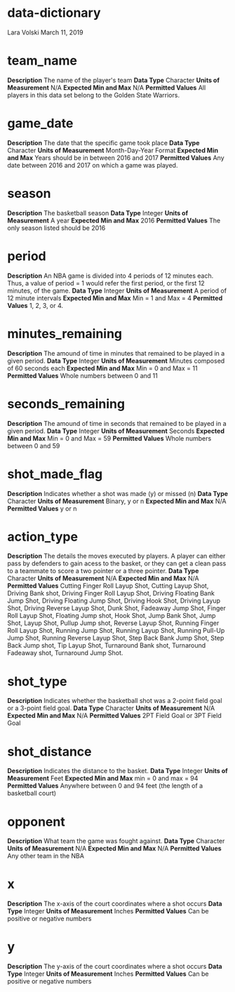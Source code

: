 data-dictionary
================
Lara Volski
March 11, 2019

team\_name
==========

**Description**
The name of the player's team
**Data Type**
Character
**Units of Measurement**
N/A
**Expected Min and Max**
N/A
**Permitted Values**
All players in this data set belong to the Golden State Warriors.

game\_date
==========

**Description**
The date that the specific game took place
**Data Type**
Character
**Units of Measurement**
Month-Day-Year Format
**Expected Min and Max**
Years should be in between 2016 and 2017
**Permitted Values**
Any date between 2016 and 2017 on which a game was played.

season
======

**Description**
The basketball season
**Data Type**
Integer
**Units of Measurement**
A year
**Expected Min and Max**
2016
**Permitted Values**
The only season listed should be 2016

period
======

**Description**
An NBA game is divided into 4 periods of 12 minutes each. Thus, a value of period = 1 would refer the first period, or the first 12 minutes, of the game.
**Data Type**
Integer
**Units of Measurement**
A period of 12 minute intervals
**Expected Min and Max**
Min = 1 and Max = 4
**Permitted Values**
1, 2, 3, or 4.

minutes\_remaining
==================

**Description**
The amound of time in minutes that remained to be played in a given period.
**Data Type**
Integer
**Units of Measurement**
Minutes composed of 60 seconds each
**Expected Min and Max**
Min = 0 and Max = 11
**Permitted Values**
Whole numbers between 0 and 11

seconds\_remaining
==================

**Description**
The amound of time in seconds that remained to be played in a given period.
**Data Type**
Integer
**Units of Measurement**
Seconds
**Expected Min and Max**
Min = 0 and Max = 59
**Permitted Values**
Whole numbers between 0 and 59

shot\_made\_flag
================

**Description**
Indicates whether a shot was made (y) or missed (n)
**Data Type**
Character
**Units of Measurement**
Binary, y or n
**Expected Min and Max**
N/A
**Permitted Values**
y or n

action\_type
============

**Description**
The details the moves executed by players. A player can either pass by defenders to gain acess to the basket, or they can get a clean pass to a teammate to score a two pointer or a three pointer.
**Data Type**
Character
**Units of Measurement**
N/A
**Expected Min and Max**
N/A
**Permitted Values**
Cutting Finger Roll Layup Shot, Cutting Layup Shot, Driving Bank shot, Driving Finger Roll Layup Shot, Driving Floating Bank Jump Shot, Driving Floating Jump Shot, Driving Hook Shot, Driving Layup Shot, Driving Reverse Layup Shot, Dunk Shot, Fadeaway Jump Shot, Finger Roll Layup Shot, Floating Jump shot, Hook Shot, Jump Bank Shot, Jump Shot, Layup Shot, Pullup Jump shot, Reverse Layup Shot, Running Finger Roll Layup Shot, Running Jump Shot, Running Layup Shot, Running Pull-Up Jump Shot, Running Reverse Layup Shot, Step Back Bank Jump Shot, Step Back Jump shot, Tip Layup Shot, Turnaround Bank shot, Turnaround Fadeaway shot, Turnaround Jump Shot.

shot\_type
==========

**Description**
Indicates whether the basketball shot was a 2-point field goal or a 3-point field goal.
**Data Type**
Character
**Units of Measurement**
N/A
**Expected Min and Max**
N/A
**Permitted Values**
2PT Field Goal or 3PT Field Goal

shot\_distance
==============

**Description**
Indicates the distance to the basket.
**Data Type**
Integer
**Units of Measurement**
Feet
**Expected Min and Max**
min = 0 and max = 94
**Permitted Values**
Anywhere between 0 and 94 feet (the length of a basketball court)

opponent
========

**Description**
What team the game was fought against.
**Data Type**
Character
**Units of Measurement**
N/A
**Expected Min and Max**
N/A
**Permitted Values**
Any other team in the NBA

x
=

**Description**
The x-axis of the court coordinates where a shot occurs
**Data Type**
Integer
**Units of Measurement**
Inches
**Permitted Values**
Can be positive or negative numbers

y
=

**Description**
The y-axis of the court coordinates where a shot occurs
**Data Type**
Integer
**Units of Measurement**
Inches
**Permitted Values**
Can be positive or negative numbers
